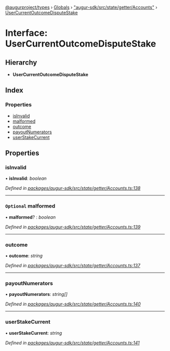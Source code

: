 [@augurproject/types](../README.md) › [Globals](../globals.md) › ["augur-sdk/src/state/getter/Accounts"](../modules/_augur_sdk_src_state_getter_accounts_.md) › [UserCurrentOutcomeDisputeStake](_augur_sdk_src_state_getter_accounts_.usercurrentoutcomedisputestake.md)

# Interface: UserCurrentOutcomeDisputeStake

## Hierarchy

* **UserCurrentOutcomeDisputeStake**

## Index

### Properties

* [isInvalid](_augur_sdk_src_state_getter_accounts_.usercurrentoutcomedisputestake.md#isinvalid)
* [malformed](_augur_sdk_src_state_getter_accounts_.usercurrentoutcomedisputestake.md#optional-malformed)
* [outcome](_augur_sdk_src_state_getter_accounts_.usercurrentoutcomedisputestake.md#outcome)
* [payoutNumerators](_augur_sdk_src_state_getter_accounts_.usercurrentoutcomedisputestake.md#payoutnumerators)
* [userStakeCurrent](_augur_sdk_src_state_getter_accounts_.usercurrentoutcomedisputestake.md#userstakecurrent)

## Properties

###  isInvalid

• **isInvalid**: *boolean*

*Defined in [packages/augur-sdk/src/state/getter/Accounts.ts:138](https://github.com/AugurProject/augur/blob/69c4be52bf/packages/augur-sdk/src/state/getter/Accounts.ts#L138)*

___

### `Optional` malformed

• **malformed**? : *boolean*

*Defined in [packages/augur-sdk/src/state/getter/Accounts.ts:139](https://github.com/AugurProject/augur/blob/69c4be52bf/packages/augur-sdk/src/state/getter/Accounts.ts#L139)*

___

###  outcome

• **outcome**: *string*

*Defined in [packages/augur-sdk/src/state/getter/Accounts.ts:137](https://github.com/AugurProject/augur/blob/69c4be52bf/packages/augur-sdk/src/state/getter/Accounts.ts#L137)*

___

###  payoutNumerators

• **payoutNumerators**: *string[]*

*Defined in [packages/augur-sdk/src/state/getter/Accounts.ts:140](https://github.com/AugurProject/augur/blob/69c4be52bf/packages/augur-sdk/src/state/getter/Accounts.ts#L140)*

___

###  userStakeCurrent

• **userStakeCurrent**: *string*

*Defined in [packages/augur-sdk/src/state/getter/Accounts.ts:141](https://github.com/AugurProject/augur/blob/69c4be52bf/packages/augur-sdk/src/state/getter/Accounts.ts#L141)*
